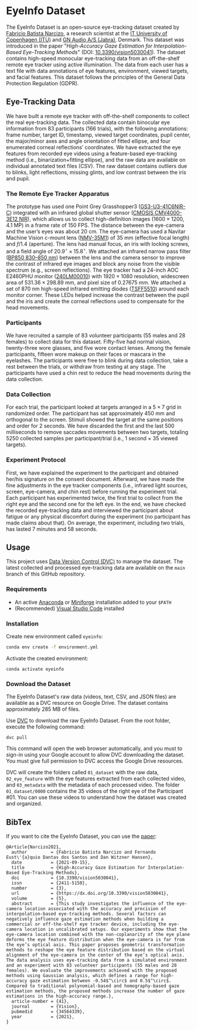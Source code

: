 # EyeInfo Dataset

The EyeInfo Dataset is an open-source eye-tracking dataset created by [Fabricio Batista Narcizo](http://www.itu.dk/people/fabn), a research scientist at the [IT University of Copenhagen (ITU)](http://www.itu.dk) and [GN Audio A/S (Jabra)](http://www.jabra.com), Denmark. This dataset was introduced in the paper "_High-Accuracy Gaze Estimation for Interpolation-Based Eye-Tracking Methods_" (DOI: [10.3390/vision5030041](https://doi.org/10.3390/vision5030041)). The dataset contains high-speed monocular eye-tracking data from an off-the-shelf remote eye tracker using active illumination. The data from each user has a text file with data annotations of eye features, environment, viewed targets, and facial features. This dataset follows the principles of the General Data Protection Regulation (GDPR).

## Eye-Tracking Data

We have built a remote eye tracker with off-the-shelf components to collect the real eye-tracking data. The collected data contain binocular eye information from $83$ participants ($166$ trials), with the following annotations: frame number, target ID, timestamp, viewed target coordinates, pupil center, the major/minor axes and angle orientation of fitted ellipse, and four enumerated corneal reflections’ coordinates. We have extracted the eye features from recorded eye videos using a feature-based eye-tracking method (i.e., binarization+fitting ellipse), and the raw data are available on individual annotated text files (CSV). The raw dataset contains outliers due to blinks, light reflections, missing glints, and low contrast between the iris and pupil.

### The Remote Eye Tracker Apparatus

The prototype has used one Point Grey Grasshopper3 ([GS3-U3-41C6NIR-C](https://www.flir.eu/products/grasshopper3-usb3/?model=GS3-U3-41C6NIR-C&vertical=machine+vision&segment=iis)) integrated with an infrared global shutter sensor ([CMOSIS CMV4000-3E12 NIR](https://ams.com/cmv4000)), which allows us to collect high-definition images ($1600 \times 1200$, $4.1$ MP) in a frame rate of $150$ FPS. The distance between the eye-camera and the user’s eyes was about $20$ cm. The eye-camera has used a Navitar Machine Vision c-mount lens ([NMV-35M1](https://navitar.com/products/imaging-optics/low-magnification-video/navitar-machine-vision/nmv-1/)) of 35 mm (effective focal length) and $f/1.4$ (aperture). The lens had manual focus, an iris with locking screws, and a field angle of $20.9^\circ \times 15.8^\circ$. We attached an infrared narrow pass filter ([BP850 $830–850$ nm](https://midopt.com/filters/bp850)) between the lens and the camera sensor to improve the contrast of infrared eye images and block any noise from the visible spectrum (e.g., screen reflections). The eye tracker had a 24-inch AOC E2460PHU monitor ([240LM00010](https://aoc.com/in-en/products/monitors/e2460phu)) with $1920 \times 1080$ resolution, widescreen area of $531.36 \times 298.89$ mm, and pixel size of $0.27675$ mm. We attached a set of $870$ nm high-speed infrared emitting diodes ([TSFF5510](https://dk.rs-online.com/web/p/ir-lysdioder/1652451)) around each monitor corner. These LEDs helped increase the contrast between the pupil and the iris and create the corneal reflections used to compensate for the head movements.

### Participants

We have recruited a sample of $83$ volunteer participants ($55$ males and $28$ females) to collect data for this dataset. Fifty-five had normal vision, twenty-three wore glasses, and five wore contact lenses. Among the female participants, fifteen wore makeup on their faces or mascara in the eyelashes. The participants were free to blink during data collection, take a rest between the trials, or withdraw from testing at any stage. The participants have used a chin rest to reduce the head movements during the data collection.

### Data Collection

For each trial, the participant looked at targets arranged in a $5 \times 7$ grid in randomized order. The participant has sat approximately $450$ mm and orthogonal to the screen. Stimuli showed the target at the same positions and order for $2$ seconds. We have discarded the first and the last $500$ milliseconds to remove saccades movements between two targets, totaling $5250$ collected samples per participant/trial (i.e., $1$ second $\times$ $35$ viewed targets).

### Experiment Protocol

First, we have explained the experiment to the participant and obtained her/his signature on the consent document. Afterward, we have made the fine adjustments in the eye tracker components (i.e., infrared light sources, screen, eye-camera, and chin rest) before running the experiment trial. Each participant has experimented twice, the first trial to collect from the right eye and the second one for the left eye. In the end, we have checked the recorded eye-tracking data and interviewed the participant about fatigue or any physical discomfort during the experiment (no participant has made claims about that). On average, the experiment, including two trials, has lasted $7$ minutes and $58$ seconds.

## Usage

This project uses [Data Version Control (DVC)](https://dvc.org) to manage the dataset. The latest collected and processed eye-tracking data are available on the `main` branch of this GitHub repository.

### Requirements

- An active [Anaconda](https://anaconda.org) or [Miniforge](https://github.com/conda-forge/miniforge) installation added to your `$PATH`
- (Recommended) [Visual Studio Code](https://code.visualstudio.com) installed

### Installation

Create new environment called `eyeinfo`:

```bash
conda env create -f environment.yml
```

Activate the created environment:

```shell
conda activate eyeinfo
```

### Download the Dataset

The EyeInfo Dataset's raw data (videos, text, CSV, and JSON files) are available as a DVC resource on Google Drive. The dataset contains approximately $285$ MB of files.

Use [DVC](www.dvc.org) to download the raw EyeInfo Dataset. From the root folder, execute the following command:

```shell
dvc pull
```

This command will open the web browser automatically, and you must to sign-in using your Google account to allow DVC downloading the dataset. You must give full permission to DVC access the Google Drive resources.

DVC will create the folders called `01_dataset` with the raw data, `02_eye_feature` with the eye features extracted from each collected video, and `03_metadata` with the metadata of each processed video. The folder `01_dataset/0000` contains the $35$ videos of the right eye of the Participant #01. You can use these videos to understand how the dataset was created and organized.

## BibTex

If you want to cite the EyeInfo Dataset, you can use the [paper](https://doi.org/10.3390/vision5030041):

```text
@Article{Narcizo2021,
  author         = {Fabricio Batista Narcizo and Fernando Eust\'{a}quio Dantas dos Santos and Dan Witzner Hansen},
  date           = {2021-09-15},
  title          = {High-Accuracy Gaze Estimation for Interpolation-Based Eye-Tracking Methods},
  doi            = {10.3390/vision5030041},
  issn           = {2411-5150},
  number         = {3},
  url            = {https://dx.doi.org/10.3390/vision5030041},
  volume         = {5},
  abstract       = {This study investigates the influence of the eye-camera location associated with the accuracy and precision of interpolation-based eye-tracking methods. Several factors can negatively influence gaze estimation methods when building a commercial or off-the-shelf eye tracker device, including the eye-camera location in uncalibrated setups. Our experiments show that the eye-camera location combined with the non-coplanarity of the eye plane deforms the eye feature distribution when the eye-camera is far from the eye’s optical axis. This paper proposes geometric transformation methods to reshape the eye feature distribution based on the virtual alignment of the eye-camera in the center of the eye’s optical axis. The data analysis uses eye-tracking data from a simulated environment and an experiment with 83 volunteer participants (55 males and 28 females). We evaluate the improvements achieved with the proposed methods using Gaussian analysis, which defines a range for high-accuracy gaze estimation between -0.54$^\circ$ and 0.5$^\circ$. Compared to traditional polynomial-based and homography-based gaze estimation methods, the proposed methods increase the number of gaze estimations in the high-accuracy range.},
  article-number = {41},
  journal        = {Vision},
  pubmedid       = {34564339},
  year           = {2021},
}
```
